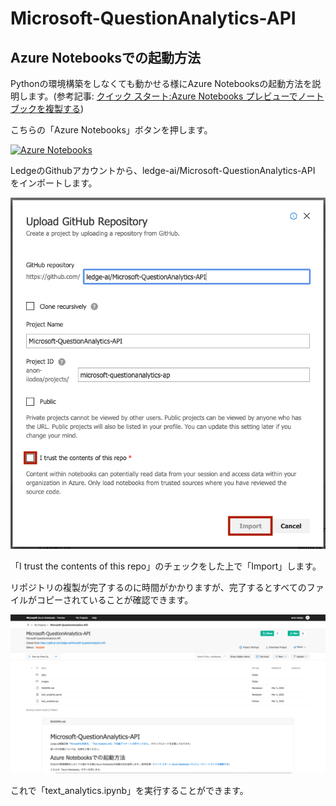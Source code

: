 # Microsoft-QuestionAnalytics-API
## Azure Notebooksでの起動方法
Pythonの環境構築をしなくても動かせる様にAzure Notebooksの起動方法を説明します。(参考記事: [クイック スタート:Azure Notebooks プレビューでノートブックを複製する](https://docs.microsoft.com/ja-jp/azure/notebooks/quickstart-clone-jupyter-notebook))

こちらの「Azure Notebooks」ボタンを押します。

[![Azure Notebooks](https://notebooks.azure.com/launch.png)](https://notebooks.azure.com/import/gh/ledge-ai/Microsoft-QuestionAnalytics-API)

LedgeのGithubアカウントから、ledge-ai/Microsoft-QuestionAnalytics-API をインポートします。

![](images/github_import.png)

「I trust the contents of this repo」のチェックをした上で「Import」します。

リポジトリの複製が完了するのに時間がかかりますが、完了するとすべてのファイルがコピーされていることが確認できます。

![](images/azure_notebook.png)

これで「text_analytics.ipynb」を実行することができます。
